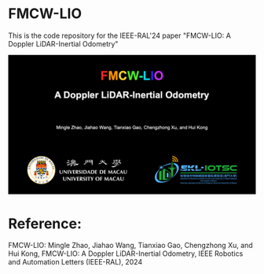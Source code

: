 # FMCW-LIO
This is the code repository for the IEEE-RAL'24 paper "FMCW-LIO: A Doppler LiDAR-Inertial Odometry"


[![FMCW-LIO: A Doppler LiDAR-Inertial Odometry](FMCW-LIO_cover.png)](https://youtu.be/2yuZYw91AP8 "FMCW-LIO: A Doppler LiDAR-Inertial Odometry")



# Reference:
FMCW-LIO: Mingle Zhao, Jiahao Wang, Tianxiao Gao, Chengzhong Xu, and Hui Kong, FMCW-LIO: A Doppler LiDAR-Inertial Odometry, IEEE Robotics and Automation Letters (IEEE-RAL), 2024
